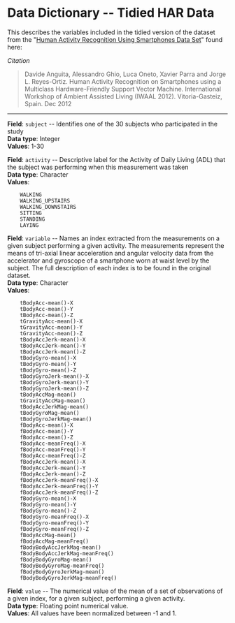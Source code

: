 # Data Dictionary -- Tidied HAR Data

This describes the variables included in  the tidied version of the dataset from the "[Human Activity Recognition Using Smartphones Data Set](http://archive.ics.uci.edu/ml/datasets/Human+Activity+Recognition+Using+Smartphones)" found here:

_Citation_

> Davide Anguita, Alessandro Ghio, Luca Oneto, Xavier Parra and Jorge L. Reyes-Ortiz. Human Activity Recognition on Smartphones using a Multiclass Hardware-Friendly Support Vector Machine. International Workshop of Ambient Assisted Living (IWAAL 2012). Vitoria-Gasteiz, Spain. Dec 2012

----

**Field**: `subject` -- Identifies one of the 30 subjects who participated in the study  
**Data type**: Integer  
**Values**: 1-30


**Field**: `activity` -- Descriptive label for the Activity of Daily Living (ADL) that the subject was performing when this measurement was taken  
**Data type**: Character  
**Values**:  

        WALKING
        WALKING_UPSTAIRS
        WALKING_DOWNSTAIRS
        SITTING
        STANDING
        LAYING


**Field**: `variable` -- Names an index extracted from the measurements on a given subject performing a given activity. The measurements represent the means of tri-axial linear acceleration and angular velocity data from the accelerator and gyroscope of a smartphone worn at waist level by the subject. The full description of each index is to be found in the original dataset.  
**Data type**: Character  
**Values**:

        tBodyAcc-mean()-X
        tBodyAcc-mean()-Y
        tBodyAcc-mean()-Z
        tGravityAcc-mean()-X
        tGravityAcc-mean()-Y
        tGravityAcc-mean()-Z
        tBodyAccJerk-mean()-X
        tBodyAccJerk-mean()-Y
        tBodyAccJerk-mean()-Z
        tBodyGyro-mean()-X
        tBodyGyro-mean()-Y
        tBodyGyro-mean()-Z
        tBodyGyroJerk-mean()-X
        tBodyGyroJerk-mean()-Y
        tBodyGyroJerk-mean()-Z
        tBodyAccMag-mean()
        tGravityAccMag-mean()
        tBodyAccJerkMag-mean()
        tBodyGyroMag-mean()
        tBodyGyroJerkMag-mean()
        fBodyAcc-mean()-X
        fBodyAcc-mean()-Y
        fBodyAcc-mean()-Z
        fBodyAcc-meanFreq()-X
        fBodyAcc-meanFreq()-Y
        fBodyAcc-meanFreq()-Z
        fBodyAccJerk-mean()-X
        fBodyAccJerk-mean()-Y
        fBodyAccJerk-mean()-Z
        fBodyAccJerk-meanFreq()-X
        fBodyAccJerk-meanFreq()-Y
        fBodyAccJerk-meanFreq()-Z
        fBodyGyro-mean()-X
        fBodyGyro-mean()-Y
        fBodyGyro-mean()-Z
        fBodyGyro-meanFreq()-X
        fBodyGyro-meanFreq()-Y
        fBodyGyro-meanFreq()-Z
        fBodyAccMag-mean()
        fBodyAccMag-meanFreq()
        fBodyBodyAccJerkMag-mean()
        fBodyBodyAccJerkMag-meanFreq()
        fBodyBodyGyroMag-mean()
        fBodyBodyGyroMag-meanFreq()
        fBodyBodyGyroJerkMag-mean()
        fBodyBodyGyroJerkMag-meanFreq()


**Field**: `value` -- The numerical value of the mean of a set of observations of a given index, for a given subject, performing a given activity.  
**Data type**: Floating point numerical value.  
**Values**: All values have been normalized between -1 and 1.  


